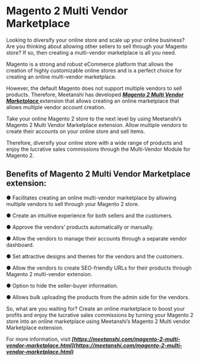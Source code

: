 # Magento 2 Multi Vendor Marketplace
Looking to diversify your online store and scale up your online business? Are you thinking about allowing other sellers to sell through your Magento store? If so, then creating a multi-vendor marketplace is all you need.

Magento is a strong and robust eCommerce platform that allows the creation of highly customizable online stores and is a perfect choice for creating an online multi-vendor marketplace.

However, the default Magento does not support multiple vendors to sell products. Therefore, Meetanshi has developed ***[ Magento 2 Multi Vendor Marketplace ](https://meetanshi.com/magento-2-multi-vendor-marketplace.html)***  extension that allows creating an online marketplace that allows multiple vendor account creation.

Take your online Magento 2 store to the next level by using Meetanshi’s Magento 2 Multi Vendor Marketplace extension. Allow multiple vendors to create their accounts on your online store and sell items.

Therefore, diversify your online store with a wide range of products and enjoy the lucrative sales commissions through the Multi-Vendor Module for Magento 2.

## Benefits of Magento 2 Multi Vendor Marketplace extension:

● Facilitates creating an online multi-vendor marketplace by allowing multiple vendors to sell through your Magento 2 store.

● Create an intuitive experience for both sellers and the customers.

● Approve the vendors’ products automatically or manually.

● Allow the vendors to manage their accounts through a separate vendor dashboard.

● Set attractive designs and themes for the vendors and the customers.

● Allow the vendors to create SEO-friendly URLs for their products through Magento 2 multi-vendor extension.

● Option to hide the seller-buyer information.

● Allows bulk uploading the products from the admin side for the vendors.

So, what are you waiting for? Create an online marketplace to boost your profits and enjoy the lucrative sales commissions by turning your Magento 2 store into an online marketplace using Meetanshi’s Magento 2 Multi vendor Marketplace extension.

For more information, visit ***[https://meetanshi.com/magento-2-multi-vendor-marketplace.html](https://meetanshi.com/magento-2-multi-vendor-marketplace.html)***
